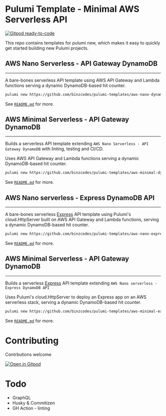 # Pulumi Template - Minimal AWS Serverless API

[![Gitpod ready-to-code](https://img.shields.io/badge/Gitpod-ready--to--code-908a85?logo=gitpod)](https://gitpod.io/#https://github.com/binzcodes/pulumi-templates)

This repo contains templates for pulumi new, which makes it easy to quickly get started building new Pulumi projects.

## AWS Nano Serverless - API Gateway DynamoDB

---

A bare-bones serverless API template using AWS API Gateway and Lambda functions serving a dynamic DynamoDB-based hit counter.

```bash
pulumi new https://github.com/binzcodes/pulumi-templates/aws-nano-dynamo-api-gateway
```

See [`README.md`](aws-nano-dynamo-api-gateway/README.md) for more.

## AWS Minimal Serverless - API Gateway DynamoDB

---

Builds a serverless API template extending `AWS Nano Serverless - API Gateway DynamoDB` with linting, testing and CI/CD.

Uses AWS API Gateway and Lambda functions serving a dynamic DynamoDB-based hit counter.

```bash
pulumi new https://github.com/binzcodes/pulumi-templates/aws-minimal-dynamo-api-gateway
```

See [`README.md`](aws-minimal-dynamo-api-gateway/README.md) for more.

## AWS Nano serverless - Express DynamoDB API

---

A bare-bones serverless [Express](https://expressjs.com/) API template using Pulumi's cloud.HttpServer built on AWS API Gateway and Lambda functions, serving a dynamic DynamoDB-based hit counter.

```bash
pulumi new https://github.com/binzcodes/pulumi-templates/aws-nano-express-dynamo-api
```

See [`README.md`](aws-nano-express-dynamo-api/README.md) for more.

## AWS Minimal Serverless - API Gateway DynamoDB

---

Builds a serverless [Express](https://expressjs.com/) API template extending `AWS Nano serverless - Express DynamoDB API`

Uses Pulumi's cloud.HttpServer to deploy an Express app on an AWS serverless stack, serving a dynamic DynamoDB-based hit counter.

```bash
pulumi new https://github.com/binzcodes/pulumi-templates/aws-minimal-express-dynamo-api
```

See [`README.md`](aws-minimal-express-dynamo-api/README.md) for more.


# Contributing

Contrbutions welcome

[![Open in Gitpod](https://gitpod.io/button/open-in-gitpod.svg)](https://gitpod.io/#https://github.com/binzcodes/pulumi-templates)

# Todo

- GraphQL
- Husky & Commitizen
- GH Action - linting
